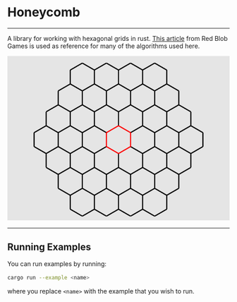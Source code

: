 # Honeycomb

---

A library for working with hexagonal grids in rust. [This article](https://www.redblobgames.com/grids/hexagons/) from Red Blob Games is used as reference for many of the algorithms used here.

![Example image](example.png)

---

## Running Examples

You can run examples by running:
```bash
cargo run --example <name>
```
where you replace ```<name>``` with the example that you wish to run.